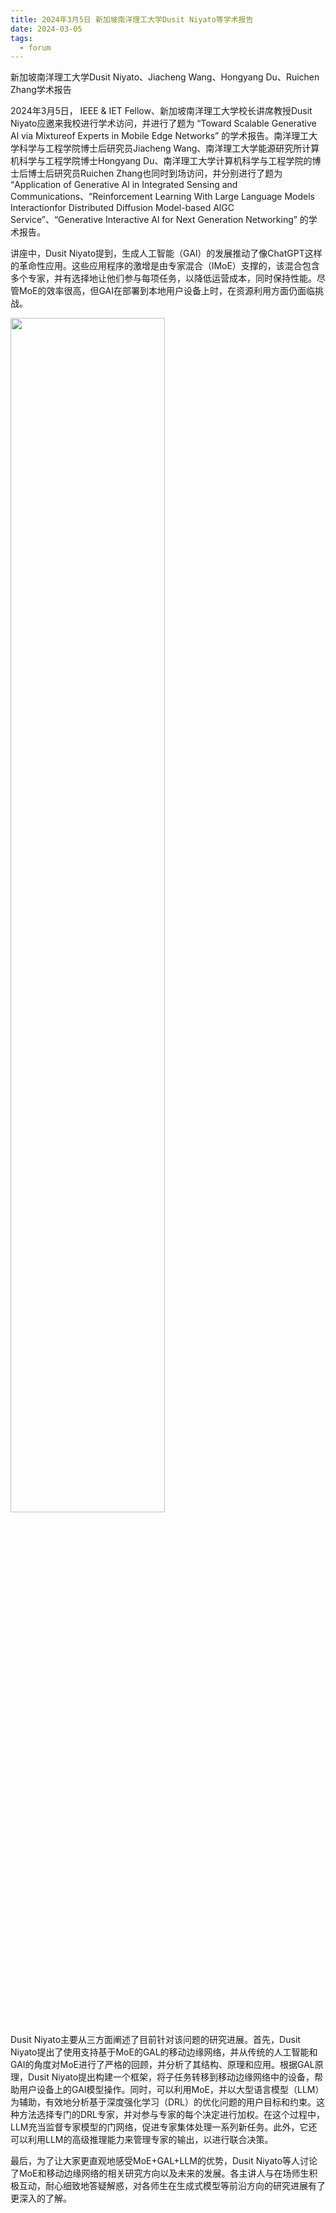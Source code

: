 ```yaml
---
title: 2024年3月5日 新加坡南洋理工大学Dusit Niyato等学术报告
date: 2024-03-05
tags: 
  - forum
---
```


新加坡南洋理工大学Dusit Niyato、Jiacheng Wang、Hongyang Du、Ruichen Zhang学术报告

<!--more-->

2024年3月5日， IEEE & IET Fellow、新加坡南洋理工大学校长讲席教授Dusit Niyato应邀来我校进行学术访问，并进行了题为 “Toward Scalable Generative Al via Mixtureof Experts in Mobile Edge Networks” 的学术报告。南洋理工大学科学与工程学院博士后研究员Jiacheng Wang、南洋理工大学能源研究所计算机科学与工程学院博士Hongyang Du、南洋理工大学计算机科学与工程学院的博士后博士后研究员Ruichen Zhang也同时到场访问，并分别进行了题为 “Application of Generative Al in Integrated Sensing and Communications、“Reinforcement Learning With Large Language Models Interactionfor Distributed Diffusion Model-based AlGC Service”、“Generative Interactive Al for Next Generation Networking” 的学术报告。

讲座中，Dusit Niyato提到，生成人工智能（GAl）的发展推动了像ChatGPT这样的革命性应用。这些应用程序的激增是由专家混合（lMoE）支撑的，该混合包含多个专家，并有选择地让他们参与每项任务，以降低运营成本，同时保持性能。尽管MoE的效率很高，但GAI在部署到本地用户设备上时，在资源利用方面仍面临挑战。

<img src="./1.png" style="width: 70%;"></img>

Dusit Niyato主要从三方面阐述了目前针对该问题的研究进展。首先，Dusit Niyato提出了使用支持基于MoE的GAL的移动边缘网络，并从传统的人工智能和GAI的角度对MoE进行了严格的回顾，并分析了其结构、原理和应用。根据GAL原理，Dusit Niyato提出构建一个框架，将子任务转移到移动边缘网络中的设备，帮助用户设备上的GAI模型操作。同时，可以利用MoE，并以大型语言模型（LLM）为辅助，有效地分析基于深度强化学习（DRL）的优化问题的用户目标和约束。这种方法选择专门的DRL专家，并对参与专家的每个决定进行加权。在这个过程中，LLM充当监督专家模型的门网络，促进专家集体处理一系列新任务。此外，它还可以利用LLM的高级推理能力来管理专家的输出，以进行联合决策。

最后，为了让大家更直观地感受MoE+GAL+LLM的优势，Dusit Niyato等人讨论了MoE和移动边缘网络的相关研究方向以及未来的发展。各主讲人与在场师生积极互动，耐心细致地答疑解惑，对各师生在生成式模型等前沿方向的研究进展有了更深入的了解。
